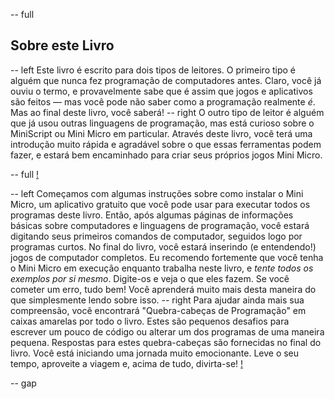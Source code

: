 -- full
## Sobre este Livro

-- left
Este livro é escrito para dois tipos de leitores. O primeiro tipo é alguém que nunca fez programação de computadores antes. Claro, você já ouviu o termo, e provavelmente sabe que é assim que jogos e aplicativos são feitos — mas você pode não saber como a programação realmente _é_. Mas ao final deste livro, você saberá!
-- right
O outro tipo de leitor é alguém que já usou outras linguagens de programação, mas está curioso sobre o MiniScript ou Mini Micro em particular. Através deste livro, você terá uma introdução muito rápida e agradável sobre o que essas ferramentas podem fazer, e estará bem encaminhado para criar seus próprios jogos Mini Micro.

-- full
[!](p02-computerUsers.png)

-- left
Começamos com algumas instruções sobre como instalar o Mini Micro, um aplicativo gratuito que você pode usar para executar todos os programas deste livro. Então, após algumas páginas de informações básicas sobre computadores e linguagens de programação, você estará digitando seus primeiros comandos de computador, seguidos logo por programas curtos. No final do livro, você estará inserindo (e entendendo!) jogos de computador completos.
Eu recomendo fortemente que você tenha o Mini Micro em execução enquanto trabalha neste livro, e *tente todos os exemplos por si mesmo*. Digite-os e veja o que eles fazem. Se você cometer um erro, tudo bem! Você aprenderá muito mais desta maneira do que simplesmente lendo sobre isso.
-- right
Para ajudar ainda mais sua compreensão, você encontrará "Quebra-cabeças de Programação" em caixas amarelas por todo o livro. Estes são pequenos desafios para escrever um pouco de código ou alterar um dos programas de uma maneira pequena. Respostas para estes quebra-cabeças são fornecidas no final do livro.
Você está iniciando uma jornada muito emocionante. Leve o seu tempo, aproveite a viagem e, acima de tudo, divirta-se!
[!](p02-reader.png)

-- gap